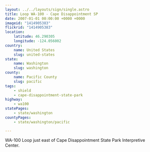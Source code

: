 ```yaml
---
layout: ../../layouts/sign/single.astro
title: Loop WA-100 - Cape Disappointment SP
date: 2007-01-01 00:00:00 +0000 +0000
imageid: "1414905383"
flickrid: "1414905383"
location:
    latitude: 46.290305
    longitude: -124.056002
country:
    name: United States
    slug: united-states
state:
    name: Washington
    slug: washington
county:
    name: Pacific County
    slug: pacific
tags:
    - shield
    - cape-disappointment-state-park
highway:
    - wa100
statePages:
    - state/washington
countyPages:
    - state/washington/pacific

---
```

WA-100 Loop just east of Cape Disappointment State Park Interpretive Center.